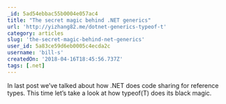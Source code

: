 ```yaml
---
_id: 5ad54ebbac55b0004e057ac4
title: "The secret magic behind .NET generics"
url: 'http://yizhang82.me/dotnet-generics-typeof-t'
category: articles
slug: 'the-secret-magic-behind-net-generics'
user_id: 5a83ce59d6eb0005c4ecda2c
username: 'bill-s'
createdOn: '2018-04-16T18:45:56.737Z'
tags: [.net]
---
```


In last post we’ve talked about how .NET does code sharing for reference types. This time let’s take a look at how typeof(T) does its black magic.
